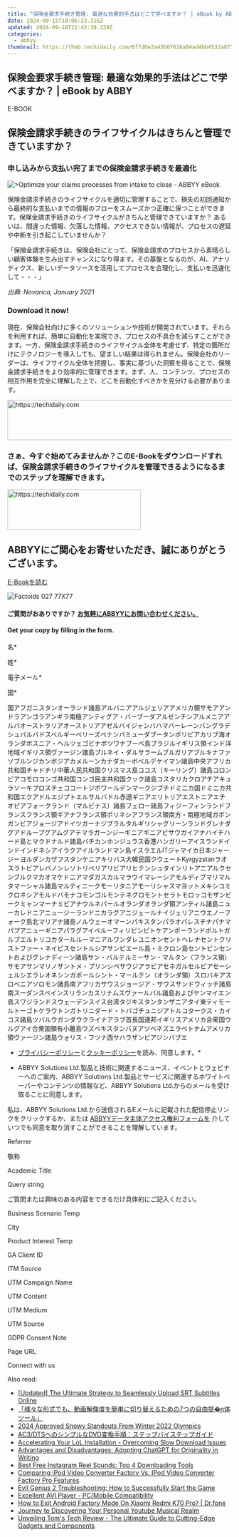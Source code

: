 ```yaml
---
title: "保険金要求手続き管理: 最適な効果的手法はどこで学べますか？ | eBook by ABBY"
date: 2024-09-15T18:06:23.316Z
updated: 2024-09-18T22:42:30.339Z
categories:
  - abbyy
thumbnail: https://thmb.techidaily.com/6f7d0e2a43b07618a84ad4bb4532a87360d4eb5cc4017e6eac185e39f8838773.jpg
---
```


## 保険金要求手続き管理: 最適な効果的手法はどこで学べますか？ | eBook by ABBY

E-BOOK

## 保険金請求手続きのライフサイクルはきちんと管理できていますか？

### 申し込みから支払い完了までの保険金請求手続きを最適化

![>Optimize your claims processes from intake to close - ABBYY eBook](https://static1.abbyy.com/abbyycommedia/35495/104g-how-well-does-your-claim-management-lifecycle-perform-jp-360x232.jpg)

保険金請求手続きのライフサイクルを適切に管理することで、損失の初回通知から最終的な支払いまでの情報のフローをスムーズかつ正確に保つことができます。保険金請求手続きのライフサイクルがきちんと管理できていますか？ あるいは、間違った情報、欠落した情報、アクセスできない情報が、プロセスの遅延や中断を引き起こしていませんか？

「保険金請求手続きは、保険会社にとって、保険金請求のプロセスから素晴らしい顧客体験を生み出すチャンスになり得ます。その基盤となるのが、AI、アナリティクス、新しいデータソースを活用してプロセスを合理化し、支払いを迅速化して・・・」

_出典: Novarica, January 2021_

### Download it now!

現在、保険会社向けに多くのソリューションや技術が開発されています。それらを利用すれば、簡単に自動化を実現でき、プロセスの不具合を減らすことができます。一方、保険金請求手続きのライフサイクル全体を考慮せず、特定の箇所だけにテクノロジーを導入しても、望ましい結果は得られません。保険会社のリーダーは、ライフサイクル全体を把握し、事実に基づいた洞察を得ることで、保険金請求手続きをより効率的に管理できます。まず、人、コンテンツ、プロセスの相互作用を完全に理解した上で、どこを自動化すべきかを見分ける必要があります。

<!-- affiliate ads begin -->
<a href="https://appsumo.8odi.net/c/5597632/2137411/7443" target="_top" id="2137411">
  <img src="//a.impactradius-go.com/display-ad/7443-2137411" border="0" alt="https://techidaily.com" width="600" height="90"/>
</a>
<img height="0" width="0" src="https://appsumo.8odi.net/i/5597632/2137411/7443" style="position:absolute;visibility:hidden;" border="0" />
<!-- affiliate ads end -->

### さぁ、今すぐ始めてみませんか？このE-Bookをダウンロードすれば、保険金請求手続きのライフサイクルを管理できるようになるまでのステップを理解できます。

<!-- affiliate ads begin -->
<a href="https://aligracehair.sjv.io/c/5597632/1934254/19272" target="_top" id="1934254">
  <img src="//a.impactradius-go.com/display-ad/19272-1934254" border="0" alt="https://techidaily.com" width="300" height="90"/>
</a>
<img height="0" width="0" src="https://aligracehair.sjv.io/i/5597632/1934254/19272" style="position:absolute;visibility:hidden;" border="0" />
<!-- affiliate ads end -->

## ABBYYにご関心をお寄せいただき、誠にありがとうございます。

[E-Bookを読む](https://digital.abbyy.com/hubfs/documents/content/ebook-insurance-claims-management-lifecycle-ja.pdf "E-Bookを読む") 

![Factoids 027 77X77](https://static4.abbyy.com/abbyycommedia/31652/factoids-027-77x77.svg)

#### ご質問がおありですか？ [お気軽にABBYYにお問い合わせください。](https://tools.techidaily.com/abbyy/products/)

#### Get your copy by filling in the form.

名\*

姓\*

電子メール\*

国\*

国アフガニスタンオーランド諸島アルバニアアルジェリアアメリカ領サモアアンドラアンゴラアンギラ南極アンティグア・バーブーダアルゼンチンアルメニアアルバオーストラリアオーストリアアゼルバイジャンバハマバーレーンバングラデシュバルバドスベルギーベリーズベナンバミューダブータンボリビアカリブ海オランダボスニア・ヘルツェゴビナボツワナブーベ島ブラジルイギリス領インド洋地域イギリス領ヴァージン諸島ブルネイ・ダルサラームブルガリアブルキナファソブルンジカンボジアカメルーンカナダカーボベルデケイマン諸島中央アフリカ共和国チャドチリ中華人民共和国クリスマス島ココス（キーリング）諸島コロンビアコモロコンゴ共和国コンゴ民主共和国クック諸島コスタリカクロアチアキュラソーキプロスチェココートジボワールデンマークジブチドミニカ国ドミニカ共和国エクアドルエジプトエルサルバドル赤道ギニアエリトリアエストニアエチオピアフォークランド（マルビナス）諸島フェロー諸島フィジーフィンランドフランスフランス領ギアナフランス領ポリネシアフランス領南方・南極地域ガボンガンビアジョージアドイツガーナジブラルタルギリシャグリーンランドグレナダグアドループグアムグアテマラガーンジーギニアギニアビサウガイアナハイチハード島とマクドナルド諸島バチカンホンジュラス香港ハンガリーアイスランドインドインドネシアイラクアイルランドマン島イスラエルITジャマイカ日本ジャージーヨルダンカザフスタンケニアキリバス大韓民国クウェートKyrgyzstanラオスラトビアレバノンレソトリベリアリビアリヒテンシュタインリトアニアルクセンブルクマカオマケドニアマダガスカルマラウイマレーシアモルディブマリマルタマーシャル諸島マルティニークモーリタニアモーリシャスマヨットメキシコミクロネシアモルドバモナコモンゴルモンテネグロモントセラトモロッコモザンビークミャンマーナミビアナウルネパールオランダオランダ領アンティル諸島ニューカレドニアニュージーランドニカラグアニジェールナイジェリアニウエノーフォーク島北マリアナ諸島ノルウェーオマーンパキスタンパラオパレスチナパナマパプアニューギニアパラグアイペルーフィリピンピトケアンポーランドポルトガルプエルトリコカタールルーマニアルワンダレユニオンセントヘレナセントクリストファー・ネイビスセントルシアサンピエール島・ミクロン島セントビンセントおよびグレナディーン諸島サン・バルテルミーサン・マルタン（フランス領）サモアサンマリノサントメ・プリンシペサウジアラビアセネガルセルビアセーシェルシエラレオネシンガポールシント・マールテン（オランダ領）スロバキアスロベニアソロモン諸島南アフリカサウスジョージア・サウスサンドウィッチ諸島南スーダンスペインスリランカスリナムスヴァールバル諸島およびヤンマイエン島スワジランドスウェーデンスイス台湾タジキスタンタンザニアタイ東ティモールトーゴトケラウトンガトリニダード・トバゴチュニジアトルコタークス・カイコス諸島ツバルウガンダウクライナアラブ首長国連邦イギリスアメリカ合衆国ウルグアイ合衆国領有小離島ウズベキスタンバヌアツベネズエラベトナムアメリカ領ヴァージン諸島ウォリス・フツナ西サハラザンビアジンバブエ

* [プライバシーポリシー](https://tools.techidaily.com/abbyy/products/)と[クッキーポリシー](https://tools.techidaily.com/abbyy/products/)を読み、同意します。\*

* ABBYY Solutions Ltd.製品と技術に関連するニュース、イベントとウェビナーへのご案内、ABBYY Solutions Ltd.製品とサービスに関連するホワイトペーパーやコンテンツの情報など、ABBYY Solutions Ltd.からのメールを受け取ることに同意します。  
    
私は、ABBYY Solutions Ltd.から送信されるEメールに記載された配信停止リンクをクリックするか、または [ABBYYデータ主体アクセス権利フォームを](https://tools.techidaily.com/abbyy/products/) 介していつでも同意を取り消すことができることを理解しています。

Referrer

敬称

Academic Title

Query string

ご質問または興味のある内容をできるだけ具体的にご記入ください。

Business Scenario Temp

City

Product Interest Temp

GA Client ID

ITM Source

UTM Campaign Name

UTM Content

UTM Medium

UTM Source

GDPR Consent Note

Page URL

Connect with us

<ins class="adsbygoogle"
     style="display:block"
     data-ad-format="autorelaxed"
     data-ad-client="ca-pub-7571918770474297"
     data-ad-slot="1223367746"></ins>

<ins class="adsbygoogle"
     style="display:block"
     data-ad-client="ca-pub-7571918770474297"
     data-ad-slot="8358498916"
     data-ad-format="auto"
     data-full-width-responsive="true"></ins>

<span class="atpl-alsoreadstyle">Also read:</span>
<div><ul>
<li><a href="https://some-guidance.techidaily.com/updated-the-ultimate-strategy-to-seamlessly-upload-srt-subtitles-online/"><u>[Updated] The Ultimate Strategy to Seamlessly Upload SRT Subtitles Online</u></a></li>
<li><a href="https://solve-info.techidaily.com/7n/"><u>「様々な形式でも、動画解像度を簡単に切り替えるための7つの自由提�n体ツール」</u></a></li>
<li><a href="https://extra-skills.techidaily.com/2024-approved-snowy-standouts-from-winter-2022-olympics/"><u>2024 Approved Snowy Standouts From Winter 2022 Olympics</u></a></li>
<li><a href="https://solve-info.techidaily.com/ac3dtsdvd/"><u>AC3/DTSへのシンプルなDVD変換手順：ステップバイステップガイド</u></a></li>
<li><a href="https://win-howtos.techidaily.com/accelerating-your-lol-installation-overcoming-slow-download-issues/"><u>Accelerating Your LoL Installation - Overcoming Slow Download Issues</u></a></li>
<li><a href="https://tech-hub.techidaily.com/advantages-and-disadvantages-adopting-chatgpt-for-originality-in-writing/"><u>Advantages and Disadvantages: Adopting ChatGPT for Originality in Writing</u></a></li>
<li><a href="https://solve-info.techidaily.com/best-free-instagram-reel-sounds-top-4-downloading-tools/"><u>Best Free Instagram Reel Sounds: Top 4 Downloading Tools</u></a></li>
<li><a href="https://solve-info.techidaily.com/comparing-ipod-video-converter-factory-vs-ipod-video-converter-factory-pro-features/"><u>Comparing iPod Video Converter Factory Vs. IPod Video Converter Factory Pro Features</u></a></li>
<li><a href="https://win-able.techidaily.com/evil-genius-2-troubleshooting-how-to-successfully-start-the-game/"><u>Evil Genius 2 Troubleshooting: How to Successfully Start the Game</u></a></li>
<li><a href="https://fox-cloud.techidaily.com/excellent-avi-player-pcmobile-compatibility/"><u>Excellent AVI Player - PC/Mobile Compatibility</u></a></li>
<li><a href="https://change-location.techidaily.com/how-to-exit-android-factory-mode-on-xiaomi-redmi-k70-pro-drfone-by-drfone-fix-android-problems-fix-android-problems/"><u>How to Exit Android Factory Mode On Xiaomi Redmi K70 Pro? | Dr.fone</u></a></li>
<li><a href="https://youtube-blog.techidaily.com/ey-to-discovering-your-personal-youtube-musical-realm/"><u>Journey to Discovering Your Personal Youtube Musical Realm</u></a></li>
<li><a href="https://hardware-reviews.techidaily.com/unveiling-toms-tech-review-the-ultimate-guide-to-cutting-edge-gadgets-and-components/"><u>Unveiling Tom's Tech Review - The Ultimate Guide to Cutting-Edge Gadgets and Components</u></a></li>
</ul></div>

